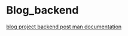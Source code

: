 # Blog_backend

[blog project backend post man documentation](https://documenter.getpostman.com/view/36193145/2sAYJAdxVL)
